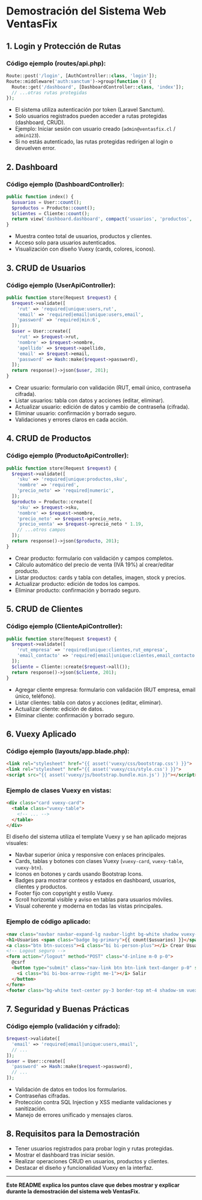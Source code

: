 # Demostración del Sistema Web VentasFix

## 1. Login y Protección de Rutas
### Código ejemplo (routes/api.php):
```php
Route::post('/login', [AuthController::class, 'login']);
Route::middleware('auth:sanctum')->group(function () {
  Route::get('/dashboard', [DashboardController::class, 'index']);
  // ...otras rutas protegidas
});
```
- El sistema utiliza autenticación por token (Laravel Sanctum).
- Solo usuarios registrados pueden acceder a rutas protegidas (dashboard, CRUD).
- Ejemplo: Iniciar sesión con usuario creado (`admin@ventasfix.cl` / `admin123`).
- Si no estás autenticado, las rutas protegidas redirigen al login o devuelven error.

## 2. Dashboard
### Código ejemplo (DashboardController):
```php
public function index() {
  $usuarios = User::count();
  $productos = Producto::count();
  $clientes = Cliente::count();
  return view('dashboard.dashboard', compact('usuarios', 'productos', 'clientes'));
}
```
- Muestra conteo total de usuarios, productos y clientes.
- Acceso solo para usuarios autenticados.
- Visualización con diseño Vuexy (cards, colores, iconos).

## 3. CRUD de Usuarios
### Código ejemplo (UserApiController):
```php
public function store(Request $request) {
  $request->validate([
    'rut' => 'required|unique:users,rut',
    'email' => 'required|email|unique:users,email',
    'password' => 'required|min:6',
  ]);
  $user = User::create([
    'rut' => $request->rut,
    'nombre' => $request->nombre,
    'apellido' => $request->apellido,
    'email' => $request->email,
    'password' => Hash::make($request->password),
  ]);
  return response()->json($user, 201);
}
```
- Crear usuario: formulario con validación (RUT, email único, contraseña cifrada).
- Listar usuarios: tabla con datos y acciones (editar, eliminar).
- Actualizar usuario: edición de datos y cambio de contraseña (cifrada).
- Eliminar usuario: confirmación y borrado seguro.
- Validaciones y errores claros en cada acción.

## 4. CRUD de Productos
### Código ejemplo (ProductoApiController):
```php
public function store(Request $request) {
  $request->validate([
    'sku' => 'required|unique:productos,sku',
    'nombre' => 'required',
    'precio_neto' => 'required|numeric',
  ]);
  $producto = Producto::create([
    'sku' => $request->sku,
    'nombre' => $request->nombre,
    'precio_neto' => $request->precio_neto,
    'precio_venta' => $request->precio_neto * 1.19,
    // ...otros campos
  ]);
  return response()->json($producto, 201);
}
```
- Crear producto: formulario con validación y campos completos.
- Cálculo automático del precio de venta (IVA 19%) al crear/editar producto.
- Listar productos: cards y tabla con detalles, imagen, stock y precios.
- Actualizar producto: edición de todos los campos.
- Eliminar producto: confirmación y borrado seguro.

## 5. CRUD de Clientes
### Código ejemplo (ClienteApiController):
```php
public function store(Request $request) {
  $request->validate([
    'rut_empresa' => 'required|unique:clientes,rut_empresa',
    'email_contacto' => 'required|email|unique:clientes,email_contacto',
  ]);
  $cliente = Cliente::create($request->all());
  return response()->json($cliente, 201);
}
```
- Agregar cliente empresa: formulario con validación (RUT empresa, email único, teléfono).
- Listar clientes: tabla con datos y acciones (editar, eliminar).
- Actualizar cliente: edición de datos.
- Eliminar cliente: confirmación y borrado seguro.

## 6. Vuexy Aplicado
### Código ejemplo (layouts/app.blade.php):
```html
<link rel="stylesheet" href="{{ asset('vuexy/css/bootstrap.css') }}">
<link rel="stylesheet" href="{{ asset('vuexy/css/style.css') }}">
<script src="{{ asset('vuexy/js/bootstrap.bundle.min.js') }}"></script>
```
### Ejemplo de clases Vuexy en vistas:
```html
<div class="card vuexy-card">
  <table class="vuexy-table">
    <!-- ... -->
  </table>
</div>
```
El diseño del sistema utiliza el template Vuexy y se han aplicado mejoras visuales:

- Navbar superior única y responsive con enlaces principales.
- Cards, tablas y botones con clases Vuexy (`vuexy-card`, `vuexy-table`, `vuexy-btn`).
- Iconos en botones y cards usando Bootstrap Icons.
- Badges para mostrar conteos y estados en dashboard, usuarios, clientes y productos.
- Footer fijo con copyright y estilo Vuexy.
- Scroll horizontal visible y aviso en tablas para usuarios móviles.
- Visual coherente y moderna en todas las vistas principales.

### Ejemplo de código aplicado:
```html
<nav class="navbar navbar-expand-lg navbar-light bg-white shadow vuexy-navbar">...</nav>
<h1>Usuarios <span class="badge bg-primary">{{ count($usuarios) }}</span></h1>
<a class="btn btn-success"><i class="bi bi-person-plus"></i> Crear Usuario</a>
<!-- Logout seguro -->
<form action="/logout" method="POST" class="d-inline m-0 p-0">
  @csrf
  <button type="submit" class="nav-link btn btn-link text-danger p-0" style="border:none;background:none;display:flex;align-items:center;">
    <i class="bi bi-box-arrow-right me-1"></i> Salir
  </button>
</form>
<footer class="bg-white text-center py-3 border-top mt-4 shadow-sm vuexy-footer">...</footer>
```

## 7. Seguridad y Buenas Prácticas
### Código ejemplo (validación y cifrado):
```php
$request->validate([
  'email' => 'required|email|unique:users,email',
  // ...
]);
$user = User::create([
  'password' => Hash::make($request->password),
  // ...
]);
```
- Validación de datos en todos los formularios.
- Contraseñas cifradas.
- Protección contra SQL Injection y XSS mediante validaciones y sanitización.
- Manejo de errores unificado y mensajes claros.

## 8. Requisitos para la Demostración
- Tener usuarios registrados para probar login y rutas protegidas.
- Mostrar el dashboard tras iniciar sesión.
- Realizar operaciones CRUD en usuarios, productos y clientes.
- Destacar el diseño y funcionalidad Vuexy en la interfaz.

---

**Este README explica los puntos clave que debes mostrar y explicar durante la demostración del sistema web VentasFix.**
